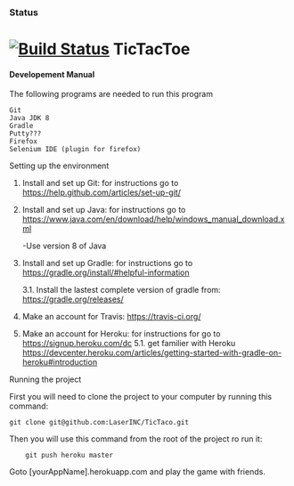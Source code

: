 ### Status
[![Build Status](https://travis-ci.org/LaserINC/TicTaco.svg?branch=development_master)](https://travis-ci.org/LaserINC/TicTaco)
TicTacToe
=========
#### Developement Manual

The following programs are needed to run this program

	Git
	Java JDK 8
	Gradle
	Putty???
	Firefox
	Selenium IDE (plugin for firefox)

Setting up the environment

1. Install and set up Git: for instructions go to https://help.github.com/articles/set-up-git/

2. Install and set up Java: for instructions go to  https://www.java.com/en/download/help/windows_manual_download.xml
	
	-Use version 8 of Java

3. Install and set up Gradle: for instructions go to  https://gradle.org/install/#helpful-information

	3.1. Install the lastest complete version of gradle from: https://gradle.org/releases/

4. Make an account for Travis: https://travis-ci.org/

		
5. Make an account for Heroku: for instructions for go to https://signup.heroku.com/dc
	5.1. get familier with Heroku https://devcenter.heroku.com/articles/getting-started-with-gradle-on-heroku#introduction


Running the project

First you will need to clone the project to your computer by running this command:

	git clone git@github.com:LaserINC/TicTaco.git

Then you will use this command from the root of the project ro run it: 
        
        git push heroku master
        
Goto [yourAppName].herokuapp.com and play the game with friends.    
